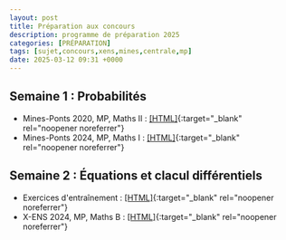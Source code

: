 ```yaml
---
layout: post
title: Préparation aux concours
description: programme de préparation 2025
categories: [PRÉPARATION]
tags: [sujet,concours,xens,mines,centrale,mp]
date: 2025-03-12 09:31 +0000
---
```

 
## Semaine 1 : Probabilités
- Mines-Ponts 2020, MP, Maths II : [[HTML]](https://texbouja.github.io/cpge-preparation/part-anaproba-2.html){:target="_blank" rel="noopener noreferrer"}
- Mines-Ponts 2024, MP, Maths I : [[HTML]](https://texbouja.github.io/cpge-preparation/part-anaproba-3.html){:target="_blank" rel="noopener noreferrer"}

## Semaine 2 : Équations et clacul différentiels
- Exercices d'entraînement : [[HTML]](https://texbouja.github.io/cpge-eqdiff/ch-eqdiff-exercices.html){:target="_blank" rel="noopener noreferrer"}
- X-ENS 2024, MP, Maths B : [[HTML]](https://texbouja.github.io/cpge-preparation/part-anaproba-4.html){:target="_blank" rel="noopener noreferrer"}